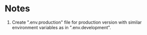 # Notes

1. Create ".env.production" file for production version with similar environment variables as in ".env.development".
